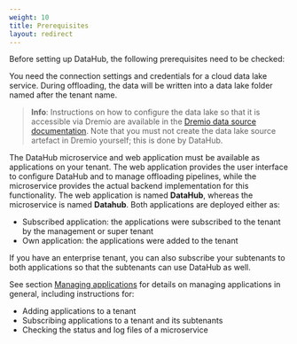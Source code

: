 ```yaml
---
weight: 10
title: Prerequisites
layout: redirect
---
```


Before setting up DataHub, the following prerequisites need to be checked:

You need the connection settings and credentials for a cloud data lake service. During offloading, the data will be written into a data lake folder named after the tenant name.

>**Info**: Instructions on how to configure the data lake so that it is accessible via Dremio are available in the [Dremio data source documentation](https://docs.dremio.com/data-sources/). Note that you must not create the data lake source artefact in Dremio yourself; this is done by DataHub.

The DataHub microservice and web application must be available as applications on your tenant. The web application provides the user interface to configure DataHub and to manage offloading pipelines, while the microservice provides the actual backend implementation for this functionality. The web application is named **DataHub**, whereas the microservice is named **Datahub**. Both applications are deployed either as:

* Subscribed application: the applications were subscribed to the tenant by the management or super tenant
* Own application: the applications were added to the tenant

If you have an enterprise tenant, you can also subscribe your subtenants to both applications so that the subtenants can use DataHub as well.

See section [Managing applications](/users-guide/administration#managing-applications) for details on managing applications in general, including instructions for:

* Adding applications to a tenant
* Subscribing applications to a tenant and its subtenants
* Checking the status and log files of a microservice
